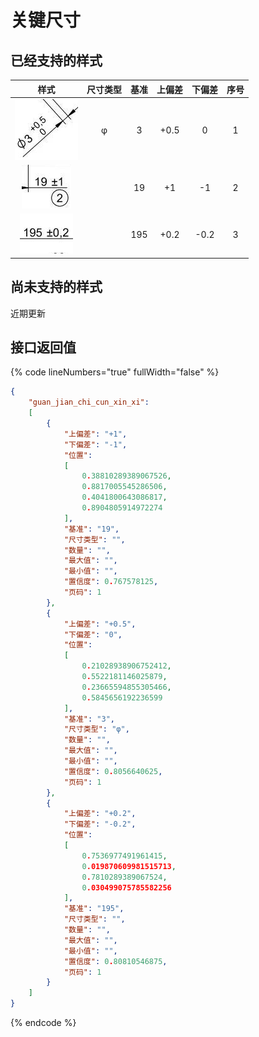 # 关键尺寸

## 已经支持的样式

<table data-view="cards" data-full-width="false"><thead><tr><th align="center">样式</th><th align="center">尺寸类型</th><th align="center">基准</th><th align="center">上偏差</th><th align="center">下偏差</th><th align="center">序号</th></tr></thead><tbody><tr><td align="center"><img src="../.gitbook/assets/critical-dimensions-1.png" alt="" data-size="original"></td><td align="center">φ</td><td align="center">3</td><td align="center">+0.5</td><td align="center">0</td><td align="center">1</td></tr><tr><td align="center"><img src="../.gitbook/assets/critical-dimensions-2.png" alt=""></td><td align="center"></td><td align="center">19</td><td align="center">+1</td><td align="center">-1</td><td align="center">2</td></tr><tr><td align="center"><img src="../.gitbook/assets/critical-dimensions-3.png" alt=""></td><td align="center"></td><td align="center">195</td><td align="center">+0.2</td><td align="center">-0.2</td><td align="center">3</td></tr></tbody></table>



## 尚未支持的样式

近期更新





## 接口返回值



{% code lineNumbers="true" fullWidth="false" %}
```json
{
    "guan_jian_chi_cun_xin_xi":
    [
        {
            "上偏差": "+1",
            "下偏差": "-1",
            "位置":
            [
                0.38810289389067526,
                0.8817005545286506,
                0.4041800643086817,
                0.8904805914972274
            ],
            "基准": "19",
            "尺寸类型": "",
            "数量": "",
            "最大值": "",
            "最小值": "",
            "置信度": 0.767578125,
            "页码": 1
        },
        {
            "上偏差": "+0.5",
            "下偏差": "0",
            "位置":
            [
                0.21028938906752412,
                0.5522181146025879,
                0.23665594855305466,
                0.5845656192236599
            ],
            "基准": "3",
            "尺寸类型": "φ",
            "数量": "",
            "最大值": "",
            "最小值": "",
            "置信度": 0.8056640625,
            "页码": 1
        },
        {
            "上偏差": "+0.2",
            "下偏差": "-0.2",
            "位置":
            [
                0.7536977491961415,
                0.019870609981515713,
                0.7810289389067524,
                0.030499075785582256
            ],
            "基准": "195",
            "尺寸类型": "",
            "数量": "",
            "最大值": "",
            "最小值": "",
            "置信度": 0.80810546875,
            "页码": 1
        }
    ]
}
```
{% endcode %}

